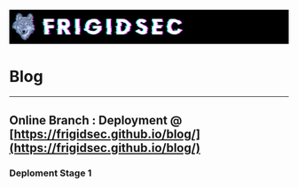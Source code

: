 ![](https://raw.githubusercontent.com/FrigidSec/Documents/master/Graphics/Logo/webbanner_728x90px.png)

# Blog

---
Online Branch : Deployment @ [https://frigidsec.github.io/blog/](https://frigidsec.github.io/blog/)
---

### Deploment Stage 1
